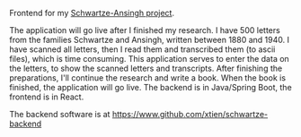 
Frontend for my [Schwartze-Ansingh project](https://www.lizzyansingh.nl).

The application will go live after I finished my research. I have 500 letters from the families Schwartze and Ansingh, written between 1880 and 1940. I have scanned all letters, then I read them and transcribed them (to ascii files), which is time consuming. This application serves to enter the data on the letters, to show the scanned letters and transcripts. After finishing the preparations, I'll continue the research and write a book. When the book is finished, the application will go live. The backend is in Java/Spring Boot, the frontend is in React.

The backend software is at https://www.github.com/xtien/schwartze-backend
